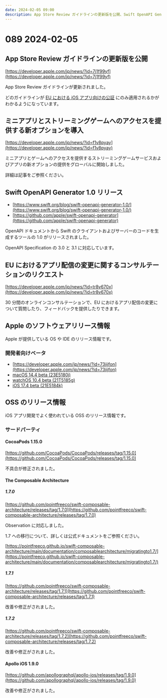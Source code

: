 ```yaml
---
date: 2024-02-05 09:00
description: App Store Review ガイドラインの更新版を公開、Swift OpenAPI Generator 1.0 リリース、EU におけるアプリ配信の変更に関するコンサルテーションのリクエスト、ほか
---
```

# 089 2024-02-05

## App Store Review ガイドラインの更新版を公開

[https://developer.apple.com/jp/news/?id=7j1f99yf](https://developer.apple.com/jp/news/?id=7j1f99yf)

App Store Review ガイドラインが更新されました。

どのガイドラインが [EU における iOS アプリ向けの公証](https://developer.apple.com/jp/support/dma-and-apps-in-the-eu/) にのみ適用されるかがわかるようになっています。

## ミニアプリとストリーミングゲームへのアクセスを提供する新オプションを導入

[https://developer.apple.com/jp/news/?id=f1v8pyay](https://developer.apple.com/jp/news/?id=f1v8pyay)

ミニアプリとゲームへのアクセスを提供するストリーミングゲームサービスおよびアプリの新オプションの提供をグローバルに開始しました。

詳細は記事をご参照ください。

## Swift OpenAPI Generator 1.0 リリース

- [https://www.swift.org/blog/swift-openapi-generator-1.0/](https://www.swift.org/blog/swift-openapi-generator-1.0/)
- [https://github.com/apple/swift-openapi-generator](https://github.com/apple/swift-openapi-generator)

OpenAPI ドキュメントから Swift のクライアントおよびサーバーのコードを生成するツールの 1.0 がリリースされました。

OpenAPI Specification の 3.0 と 3.1 に対応しています。

## EU におけるアプリ配信の変更に関するコンサルテーションのリクエスト

[https://developer.apple.com/jp/news/?id=tr8v670x](https://developer.apple.com/jp/news/?id=tr8v670x)

30 分間のオンラインコンサルテーションで、EU におけるアプリ配信の変更について質問したり、フィードバックを提供したりできます。

## Apple のソフトウェアリリース情報

Apple が提供している OS や IDE のリリース情報です。

### 開発者向けベータ

- [https://developer.apple.com/jp/news/?id=73iijfon](https://developer.apple.com/jp/news/?id=73iijfon)
- [macOS 14.4 beta (23E5180j)](https://developer.apple.com/news/releases/?id=01292024b)
- [watchOS 10.4 beta (21T5185g)](https://developer.apple.com/news/releases/?id=01292024a)
- [iOS 17.4 beta (21E5184k)](https://developer.apple.com/news/releases/?id=01302024a)

## OSS のリリース情報

iOS アプリ開発でよく使われている OSS のリリース情報です。

### サードパーティ

#### CocoaPods 1.15.0

[https://github.com/CocoaPods/CocoaPods/releases/tag/1.15.0](https://github.com/CocoaPods/CocoaPods/releases/tag/1.15.0)

不具合が修正されました。

#### The Composable Architecture

##### 1.7.0

[https://github.com/pointfreeco/swift-composable-architecture/releases/tag/1.7.0](https://github.com/pointfreeco/swift-composable-architecture/releases/tag/1.7.0)

Observation に対応しました。

1.7 への移行について、詳しくは公式ドキュメントをご参照ください。

[https://pointfreeco.github.io/swift-composable-architecture/main/documentation/composablearchitecture/migratingto1.7/](https://pointfreeco.github.io/swift-composable-architecture/main/documentation/composablearchitecture/migratingto1.7/)

##### 1.7.1

[https://github.com/pointfreeco/swift-composable-architecture/releases/tag/1.7.1](https://github.com/pointfreeco/swift-composable-architecture/releases/tag/1.7.1)

改善や修正がされました。

##### 1.7.2

[https://github.com/pointfreeco/swift-composable-architecture/releases/tag/1.7.2](https://github.com/pointfreeco/swift-composable-architecture/releases/tag/1.7.2)

改善や修正がされました。

#### Apollo iOS 1.9.0

[https://github.com/apollographql/apollo-ios/releases/tag/1.9.0](https://github.com/apollographql/apollo-ios/releases/tag/1.9.0)

改善や修正がされました。
